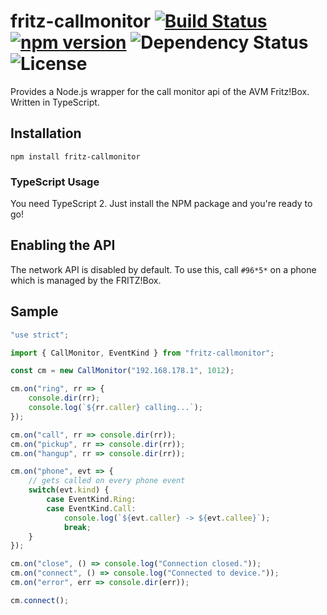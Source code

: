 # fritz-callmonitor [![Build Status](https://travis-ci.com/nikeee/fritz-callmonitor.svg?branch=master)](https://travis-ci.com/nikeee/fritz-callmonitor) [![npm version](https://badge.fury.io/js/fritz-callmonitor.svg)](http://badge.fury.io/js/fritz-callmonitor) ![Dependency Status](https://david-dm.org/nikeee/fritz-callmonitor.svg) ![License](https://img.shields.io/npm/l/fritz-callmonitor.svg)

Provides a Node.js wrapper for the call monitor api of the AVM Fritz!Box. Written in TypeScript.

## Installation
```Shell
npm install fritz-callmonitor
```

### TypeScript Usage
You need TypeScript 2. Just install the NPM package and you're ready to go!

## Enabling the API
The network API is disabled by default. To use this, call `#96*5*` on a phone which is managed by the FRITZ!Box.

## Sample

```TypeScript
"use strict";

import { CallMonitor, EventKind } from "fritz-callmonitor";

const cm = new CallMonitor("192.168.178.1", 1012);

cm.on("ring", rr => {
	console.dir(rr);
	console.log(`${rr.caller} calling...`);
});

cm.on("call", rr => console.dir(rr));
cm.on("pickup", rr => console.dir(rr));
cm.on("hangup", rr => console.dir(rr));

cm.on("phone", evt => {
    // gets called on every phone event
    switch(evt.kind) {
        case EventKind.Ring:
        case EventKind.Call:
            console.log(`${evt.caller} -> ${evt.callee}`);
            break;
    }
});

cm.on("close", () => console.log("Connection closed."));
cm.on("connect", () => console.log("Connected to device."));
cm.on("error", err => console.dir(err));

cm.connect();
```
